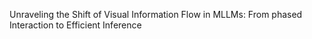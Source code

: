 Unraveling the Shift of Visual Information Flow in MLLMs: From phased Interaction to Efficient Inference
